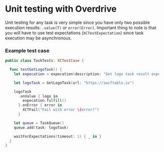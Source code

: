 # Unit testing with Overdrive

Unit testing for any task is very simple since you have only two possible execution results: `.value(T)` or `error(Error)`. Important thing to note is that you will have to use test expectations (`XCTestExpectation`) since task execution may be asynchronous.

### Example test case

```swift
public class TaskTests: XCTestCase {

  func testGetLogoTask() {
    let expecation = expecation(description: "Get logo task result expectation")

    let logoTask = GetLogoTask(url: "https://swiftable.io")

    logoTask
      .onValue { logo in
        expecation.fulfill()
      }.onError { error in
        XCTFail("Fail with error \(error)")
      }

    let queue = TaskQueue()
    queue.add(task: logoTask)

    waitForExpectations(timeout: 1) { _ in }
  }
}
